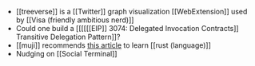 - [[treeverse]] is a [[Twitter]] graph visualization [[WebExtension]] used by [[Visa (friendly ambitious nerd)]]
- Could one build a [[[[[[EIP]] 3074: Delegated Invocation Contracts]] Transitive Delegation Pattern]]?
- [[muji]] recommends [this article](https://fasterthanli.me/articles/a-half-hour-to-learn-rust) to learn [[rust (language)]]
- Nudging on [[Social Terminal]]
